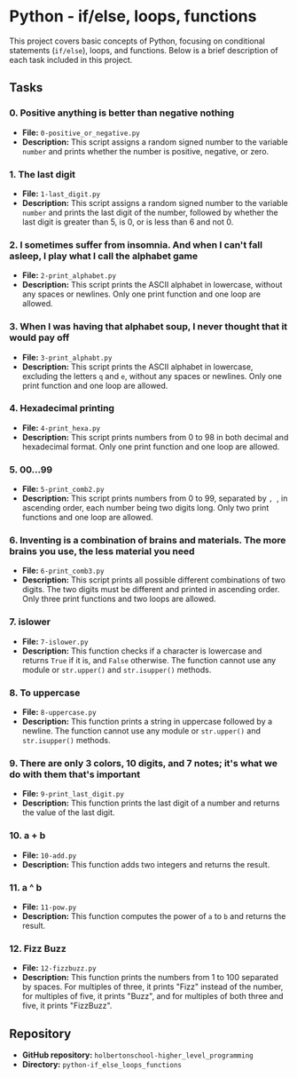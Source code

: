 # Python - if/else, loops, functions

This project covers basic concepts of Python, focusing on conditional statements (`if/else`), loops, and functions. Below is a brief description of each task included in this project.

## Tasks

### 0. Positive anything is better than negative nothing
- **File:** `0-positive_or_negative.py`
- **Description:** This script assigns a random signed number to the variable `number` and prints whether the number is positive, negative, or zero.

### 1. The last digit
- **File:** `1-last_digit.py`
- **Description:** This script assigns a random signed number to the variable `number` and prints the last digit of the number, followed by whether the last digit is greater than 5, is 0, or is less than 6 and not 0.

### 2. I sometimes suffer from insomnia. And when I can't fall asleep, I play what I call the alphabet game
- **File:** `2-print_alphabet.py`
- **Description:** This script prints the ASCII alphabet in lowercase, without any spaces or newlines. Only one print function and one loop are allowed.

### 3. When I was having that alphabet soup, I never thought that it would pay off
- **File:** `3-print_alphabt.py`
- **Description:** This script prints the ASCII alphabet in lowercase, excluding the letters `q` and `e`, without any spaces or newlines. Only one print function and one loop are allowed.

### 4. Hexadecimal printing
- **File:** `4-print_hexa.py`
- **Description:** This script prints numbers from 0 to 98 in both decimal and hexadecimal format. Only one print function and one loop are allowed.

### 5. 00...99
- **File:** `5-print_comb2.py`
- **Description:** This script prints numbers from 0 to 99, separated by `, `, in ascending order, each number being two digits long. Only two print functions and one loop are allowed.

### 6. Inventing is a combination of brains and materials. The more brains you use, the less material you need
- **File:** `6-print_comb3.py`
- **Description:** This script prints all possible different combinations of two digits. The two digits must be different and printed in ascending order. Only three print functions and two loops are allowed.

### 7. islower
- **File:** `7-islower.py`
- **Description:** This function checks if a character is lowercase and returns `True` if it is, and `False` otherwise. The function cannot use any module or `str.upper()` and `str.isupper()` methods.

### 8. To uppercase
- **File:** `8-uppercase.py`
- **Description:** This function prints a string in uppercase followed by a newline. The function cannot use any module or `str.upper()` and `str.isupper()` methods.

### 9. There are only 3 colors, 10 digits, and 7 notes; it's what we do with them that's important
- **File:** `9-print_last_digit.py`
- **Description:** This function prints the last digit of a number and returns the value of the last digit.

### 10. a + b
- **File:** `10-add.py`
- **Description:** This function adds two integers and returns the result.

### 11. a ^ b
- **File:** `11-pow.py`
- **Description:** This function computes the power of `a` to `b` and returns the result.

### 12. Fizz Buzz
- **File:** `12-fizzbuzz.py`
- **Description:** This function prints the numbers from 1 to 100 separated by spaces. For multiples of three, it prints "Fizz" instead of the number, for multiples of five, it prints "Buzz", and for multiples of both three and five, it prints "FizzBuzz".

## Repository

- **GitHub repository:** `holbertonschool-higher_level_programming`
- **Directory:** `python-if_else_loops_functions`
